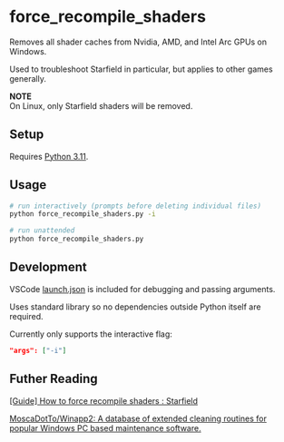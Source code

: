 # force_recompile_shaders

Removes all shader caches from Nvidia, AMD, and Intel Arc GPUs on Windows.

Used to troubleshoot Starfield in particular, but applies to other games generally.

**NOTE**  
On Linux, only Starfield shaders will be removed.

## Setup
Requires [Python 3.11](https://www.python.org/downloads/).

## Usage
```bash
# run interactively (prompts before deleting individual files)
python force_recompile_shaders.py -i

# run unattended
python force_recompile_shaders.py
```

## Development
VSCode [launch.json](.vscode/launch.json) is included for debugging and passing arguments.

Uses standard library so no dependencies outside Python itself are required.

Currently only supports the interactive flag:
```json
"args": ["-i"]
```


## Futher Reading
[[Guide] How to force recompile shaders : Starfield](https://www.reddit.com/r/Starfield/comments/16703yo/guide_how_to_force_recompile_shaders/)

[MoscaDotTo/Winapp2: A database of extended cleaning routines for popular Windows PC based maintenance software.](https://github.com/MoscaDotTo/Winapp2/)
